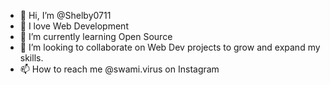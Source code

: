 - 👋 Hi, I’m @Shelby0711
- 👀 I love Web Development
- 🌱 I’m currently learning Open Source
- 💞️ I’m looking to collaborate on Web Dev projects to grow and expand my skills.
- 📫 How to reach me @swami.virus on Instagram

<!---
Shelby0711/Shelby0711 is a ✨ special ✨ repository because its `README.md` (this file) appears on your GitHub profile.
You can click the Preview link to take a look at your changes.
--->
